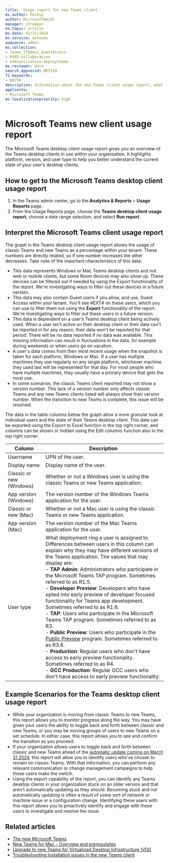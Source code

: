 ```yaml
---
title:  Usage report for new Teams client
ms.author: heidip
author: MicrosoftHeidi
manager: jtremper
ms.topic: article
ms.date: 01/31/2024
ms.service: msteams
audience: admin
ms.collection: 
- Teams_ITAdmin_GuestAccess
- M365-collaboration
- m365initiative-deployteams
ms.reviewer: daro
search.appverid: MET150
f1.keywords:
- NOCSH
description: Information about the new Teams client usage report, what it does and how to make the best use of it.
appliesto: 
- Microsoft Teams
ms.localizationpriority: high
---
```


# Microsoft Teams new client usage report

The Microsoft Teams desktop client usage report gives you an overview of the Teams desktop clients in use within your organization. It highlights platform, version, and user type to help you better understand the current state of your user’s desktop clients.

## How to get to the Microsoft Teams desktop client usage report

1. In the Teams admin center, go to the **Analytics & Reports** > **Usage Reports** page.
1. From the Usage Reports page, choose the **Teams desktop client usage report**, choose a date range selection, and select **Run report**.

## Interpret the Microsoft Teams client usage report

The graph in the Teams desktop client usage report shows the usage of classic Teams and new Teams as a percentage within your tenant. These numbers are directly related, so if one number increases the other decreases. Take note of the important characteristics of this data:

- This data represents Windows or Mac Teams desktop clients and not web or mobile clients, but some Room devices may also show up. These devices can be filtered out if needed by using the Export functionality of the report. We're investigating ways to filter out these devices in a future version.
- This data may also contain Guest users if you allow, and use, Guest Access within your tenant. You'll see #EXT# on these users, which you can use to filter them out using the **Export** functionality of the report. We're investigating ways to filter out these users in a future version.
- This data is dependent on a user’s Teams desktop client being actively used. When a user isn't active on their desktop client or their data can't be reported in for any reason, their data won't be reported for that period. There will be no data reported if no data was available. This missing information can result in fluctuations in the data, for example during weekends or when users go on vacation.
- A user's data comes from their most recent usage when the snapshot is taken for each platform, Windows or Mac. If a user has multiple machines they use regularly on any single platform, whichever machine they used last will be represented for that day. For most people who have multiple machines, they usually have a primary device that gets the most use.
- In some scenarios, the classic Teams client reported may not show a version number. This lack of a version number only affects classic Teams and any new Teams clients listed will always show their version number. When the transition to new Teams is complete, this issue will be resolved.

The data in the table columns below the graph allow a more granular look at individual users and the state of their Teams desktop client. This data can be exported using the Export to Excel function in the top right corner, and columns can be shown or hidden using the Edit columns function also in the top right corner.

|Column                   |Description                                                                        |
|-------------------------|-----------------------------------------------------------------------------------|
|Username                 |UPN of the user.                                                                   |
|Display name             |Display name of the user.                                                          |
|Classic or new (Windows) |Whether or not a Windows user is using the classic Teams or new Teams application. |
|App version (Windows)    |The version number of the Windows Teams application for the user.                  |
|Classic or new (Mac)     |Whether or not a Mac user is using the classic Teams or new Teams application.     |
|App version (Mac)        |The version number of the Mac Teams application for the user.                      |
|User type                |What deployment ring a user is assigned to. Differences between users in this column can explain why they may have different versions of the Teams application. The values that may display are: <br> - **TAP Admin**: Administrators who participate in the Microsoft Teams TAP program. Sometimes referred to as R1.5. <br> - **Developer Preview**: Developers who have opted into early preview of developer focused functionality for Teams app development. Sometimes referred to as R1.6. <br> - **TAP**: Users who participate in the Microsoft Teams TAP program. Sometimes referred to as R3. <br> - **Public Preview**: Users who participate in the [Public Preview](public-preview-doc-updates.md) program. Sometimes referred to as R3.6. <br> - **Production**: Regular users who don't have access to early preview functionality. Sometimes referred to as R4. <br> - **GCC Production**: Regular GCC users who don't have access to early preview functionality. |

## Example Scenarios for the Teams desktop client usage report

- While your organization is moving from classic Teams to new Teams, this report allows you to monitor progress along the way. You may have given your users the ability to toggle back and forth between classic and new Teams, or you may be moving groups of users to new Teams on a set schedule. In either case, this report allows you to see and confirm the transition as you proceed.
- If your organization allows users to toggle back and forth between classic and new Teams ahead of the [automatic update coming on March 31 2024](new-teams-automatic-upgrade-announced.md), this report will allow you to identify users who've chosen to remain on classic Teams. With that information, you can perform any relevant communication or change management campaigns to help those users make the switch.
- Using the export capability of the report, you can identify any Teams desktop clients in your organization stuck on an older version and that aren't automatically updating as they should. Becoming stuck and not automatically updating is often a result of some sort of network or machine issue or a configuration change. Identifying these users with this report allows you to proactively identify and engage with these users to investigate and resolve the issue.

## Related articles

- [The new Microsoft Teams](new-teams-desktop-admin.md)
- [New Teams for Mac - Overview and prerequisites](new-teams-mac-install-prerequisites.md)
- [Upgrade to new Teams for Virtualized Desktop Infrastructure (VDI)](new-teams-vdi-requirements-deploy.md)
- [Troubleshooting installation issues in the new Teams client](new-teams-troubleshooting-installation.md)
